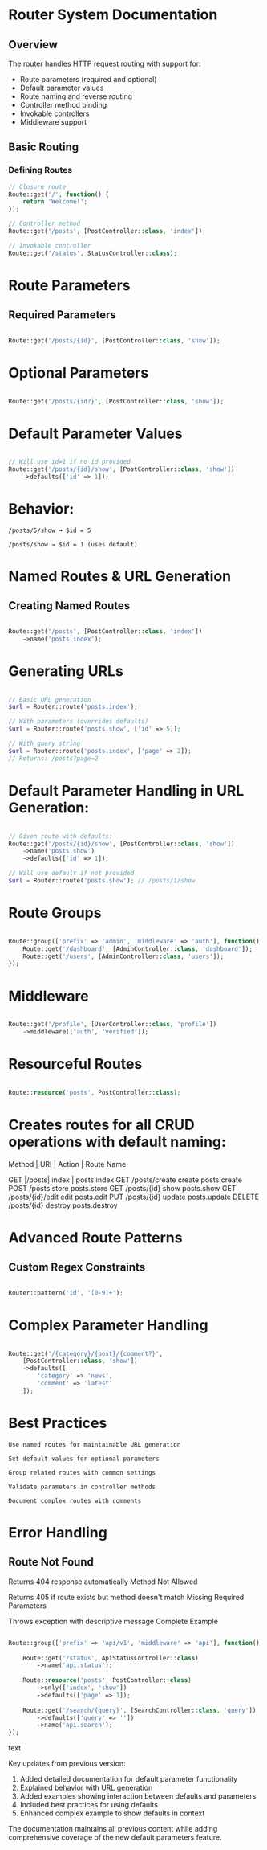 # Router System Documentation

## Overview

The router handles HTTP request routing with support for:
- Route parameters (required and optional)
- Default parameter values
- Route naming and reverse routing
- Controller method binding
- Invokable controllers
- Middleware support

## Basic Routing

### Defining Routes

```php
// Closure route
Route::get('/', function() {
    return 'Welcome!';
});

// Controller method
Route::get('/posts', [PostController::class, 'index']);

// Invokable controller 
Route::get('/status', StatusController::class);
```
# Route Parameters
## Required Parameters
```php

Route::get('/posts/{id}', [PostController::class, 'show']);
```

# Optional Parameters
```php

Route::get('/posts/{id?}', [PostController::class, 'show']);
```

# Default Parameter Values
```php

// Will use id=1 if no id provided
Route::get('/posts/{id}/show', [PostController::class, 'show'])
    ->defaults(['id' => 1]);
```
# Behavior:

    /posts/5/show → $id = 5

    /posts/show → $id = 1 (uses default)

# Named Routes & URL Generation
## Creating Named Routes
```php

Route::get('/posts', [PostController::class, 'index'])
    ->name('posts.index');
```
# Generating URLs
```php

// Basic URL generation
$url = Router::route('posts.index');

// With parameters (overrides defaults)
$url = Router::route('posts.show', ['id' => 5]);

// With query string
$url = Router::route('posts.index', ['page' => 2]);
// Returns: /posts?page=2
```
# Default Parameter Handling in URL Generation:
```php

// Given route with defaults:
Route::get('/posts/{id}/show', [PostController::class, 'show'])
    ->name('posts.show')
    ->defaults(['id' => 1]);

// Will use default if not provided
$url = Router::route('posts.show'); // /posts/1/show
```
# Route Groups
```php

Route::group(['prefix' => 'admin', 'middleware' => 'auth'], function() {
    Route::get('/dashboard', [AdminController::class, 'dashboard']);
    Route::get('/users', [AdminController::class, 'users']);
});
```
# Middleware
```php

Route::get('/profile', [UserController::class, 'profile'])
    ->middleware(['auth', 'verified']);
```
# Resourceful Routes
```php

Route::resource('posts', PostController::class);
```
# Creates routes for all CRUD operations with default naming:

Method	| URI	| Action	| Route Name

GET	     |/posts| 	index	| posts.index
GET	/posts/create	create	posts.create
POST	/posts	store	posts.store
GET	/posts/{id}	show	posts.show
GET	/posts/{id}/edit	edit	posts.edit
PUT	/posts/{id}	update	posts.update
DELETE	/posts/{id}	destroy	posts.destroy

# Advanced Route Patterns
## Custom Regex Constraints
```php

Router::pattern('id', '[0-9]+');
```
# Complex Parameter Handling
```php

Route::get('/{category}/{post}/{comment?}', 
    [PostController::class, 'show'])
    ->defaults([
        'category' => 'news',
        'comment' => 'latest'
    ]);
```
# Best Practices

    Use named routes for maintainable URL generation

    Set default values for optional parameters

    Group related routes with common settings

    Validate parameters in controller methods

    Document complex routes with comments

# Error Handling
## Route Not Found

Returns 404 response automatically
Method Not Allowed

Returns 405 if route exists but method doesn't match
Missing Required Parameters

Throws exception with descriptive message
Complete Example
```php

Route::group(['prefix' => 'api/v1', 'middleware' => 'api'], function() {
    
    Route::get('/status', ApiStatusController::class)
        ->name('api.status');
        
    Route::resource('posts', PostController::class)
        ->only(['index', 'show'])
        ->defaults(['page' => 1]);
        
    Route::get('/search/{query}', [SearchController::class, 'query'])
        ->defaults(['query' => ''])
        ->name('api.search');
});
```
text


Key updates from previous version:
1. Added detailed documentation for default parameter functionality
2. Explained behavior with URL generation
3. Added examples showing interaction between defaults and parameters
4. Included best practices for using defaults
5. Enhanced complex example to show defaults in context

The documentation maintains all previous content while adding comprehensive coverage of the new default parameters feature.
